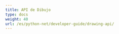```yaml
---
title: API de Dibujo
type: docs
weight: 40
url: /es/python-net/developer-guide/drawing-api/
---
```

